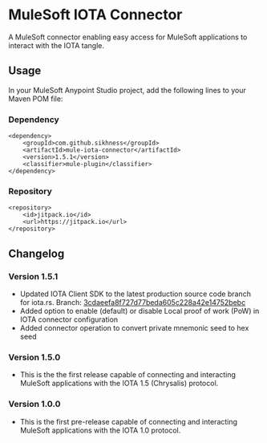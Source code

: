 # MuleSoft IOTA Connector

A MuleSoft connector enabling easy access for MuleSoft applications to interact with the IOTA tangle.

## Usage

In your MuleSoft Anypoint Studio project, add the following lines to your Maven POM file:

### Dependency
```
<dependency>
	<groupId>com.github.sikhness</groupId>
	<artifactId>mule-iota-connector</artifactId>
	<version>1.5.1</version>
	<classifier>mule-plugin</classifier>
</dependency>
```
### Repository
```
<repository>
	<id>jitpack.io</id>
	<url>https://jitpack.io</url>
</repository>
```

## Changelog
### Version 1.5.1
- Updated IOTA Client SDK to the latest production source code branch for iota.rs. Branch: [3cdaeefa8f727d77beda605c228a42e14752bebc](https://github.com/iotaledger/iota.rs/tree/3cdaeefa8f727d77beda605c228a42e14752bebc)
- Added option to enable (default) or disable Local proof of work (PoW) in IOTA connector configuration
- Added connector operation to convert private mnemonic seed to hex seed

### Version 1.5.0
- This is the the first release capable of connecting and interacting MuleSoft applications with the IOTA 1.5 (Chrysalis) protocol.

### Version 1.0.0
- This is the first pre-release capable of connecting and interacting MuleSoft applications with the IOTA 1.0 protocol.